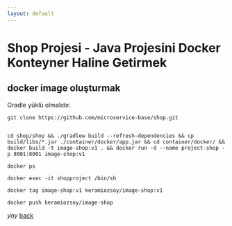```yaml
---
layout: default
---
```

# Shop Projesi - Java Projesini Docker Konteyner Haline Getirmek


## docker image oluşturmak

Gradle yüklü olmalıdır.
```
git clone https://github.com/microservice-base/shop.git


cd shop/shop && ./gradlew build --refresh-dependencies && cp build/libs/*.jar ./container/docker/app.jar && cd container/docker/ && docker build -t image-shop:v1 . && docker run -d --name project-shop -p 8001:8001 image-shop:v1

docker ps

docker exec -it shopproject /bin/sh

docker tag image-shop:v1 keramiozsoy/image-shop:v1

docker push keramiozsoy/image-shop

```

_yay_
[back](https://microservice-base.github.io/)
